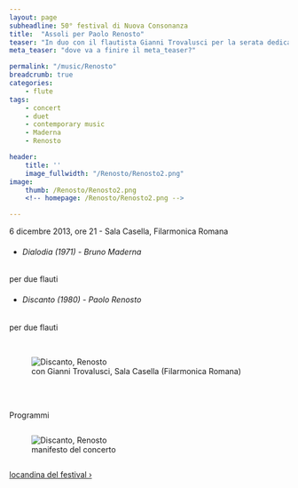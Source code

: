 ```yaml
---
layout: page
subheadline: 50° festival di Nuova Consonanza
title:  "Assoli per Paolo Renosto"
teaser: "In duo con il flautista Gianni Trovalusci per la serata dedicata alle musiche di Paolo Renosto."
meta_teaser: "dove va a finire il meta_teaser?"

permalink: "/music/Renosto"
breadcrumb: true
categories:
    - flute
tags:
    - concert
    - duet
    - contemporary music
    - Maderna
    - Renosto

header:
    title: ''
    image_fullwidth: "/Renosto/Renosto2.png"
image:
    thumb: /Renosto/Renosto2.png
    <!-- homepage: /Renosto/Renosto2.png -->

---
```


6 dicembre 2013, ore 21 - Sala Casella, Filarmonica Romana

* ###### Dialodia (1971) - *Bruno Maderna*
per due flauti

* ###### Discanto (1980) - *Paolo Renosto*
per due flauti

<p></br></p>

<figure>
  <img src="{{ site.url }}/images/Renosto/Renosto3.png" alt="Discanto, Renosto">
  <figcaption>con Gianni Trovalusci, Sala Casella (Filarmonica Romana)</figcaption>
</figure>

<p></br></p>

  <p align="left">
  </br>Programmi</br>
  </p>

<div class="row">
  <div class="large-6 columns">
  <figure>
    <img src="{{ site.url }}/images/Renosto/Renosto1.jpg" alt="Discanto, Renosto">
    <figcaption>manifesto del concerto</figcaption>
  </figure>
  </div>
  <div class="large-6 columns">
  <p align="center">
  <a class="radius button small" href="http://www.nuovaconsonanza.it/admin/gestione_file/9259433056_locandinadefinitiva.pdf" target="_blank">locandina del festival ›</a>
  </p>
  </div>
</div>
